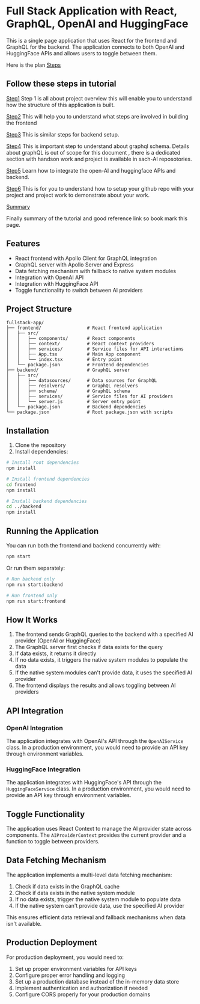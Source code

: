# Full Stack Application with React, GraphQL, OpenAI and HuggingFace

This is a single page application that uses React for the frontend and GraphQL for the backend. The application connects to both OpenAI and HuggingFace APIs and allows users to toggle between them.

Here is the plan [Steps](./todo.md)

## Follow these steps in tutorial 
[Step1](./tutorial/01-project-overview.md)
Step 1 is all about project overview this will enable you to understand how the structure of this application is built.

[Step2](./tutorial/02-frontend-setup.md)
This will help you to understand what steps are involved in building the frontend

[Step3](./tutorial/03-backend-setup.md)
This is similar steps for backend setup.

[Step4](./tutorial/04-graphql-integration.md)
This is important step to understand about graphql schema. Details about graphQL is out of scope for this document , there is a dedicated section with handson work and project is available in sach-AI reposotories. 

[Step5](./tutorial/05-ai-integration.md)
Learn how to integrate the open-AI and huggingface APIs and backend.

[Step6](./tutorial/06-toggle-and-github.md)
This is for you to understand how to setup your github repo with your project and project work to demonstrate about your work.

[Summary](./tutorial/07-tutorial-summary.md)

Finally summary of the tutorial and good reference link so book mark this page.


## Features

- React frontend with Apollo Client for GraphQL integration
- GraphQL server with Apollo Server and Express
- Data fetching mechanism with fallback to native system modules
- Integration with OpenAI API
- Integration with HuggingFace API
- Toggle functionality to switch between AI providers

## Project Structure

```
fullstack-app/
├── frontend/                 # React frontend application
│   ├── src/
│   │   ├── components/       # React components
│   │   ├── context/          # React context providers
│   │   ├── services/         # Service files for API interactions
│   │   ├── App.tsx           # Main App component
│   │   └── index.tsx         # Entry point
│   └── package.json          # Frontend dependencies
├── backend/                  # GraphQL server
│   ├── src/
│   │   ├── datasources/      # Data sources for GraphQL
│   │   ├── resolvers/        # GraphQL resolvers
│   │   ├── schema/           # GraphQL schema
│   │   ├── services/         # Service files for AI providers
│   │   └── server.js         # Server entry point
│   └── package.json          # Backend dependencies
└── package.json              # Root package.json with scripts
```

## Installation

1. Clone the repository
2. Install dependencies:

```bash
# Install root dependencies
npm install

# Install frontend dependencies
cd frontend
npm install

# Install backend dependencies
cd ../backend
npm install
```

## Running the Application

You can run both the frontend and backend concurrently with:

```bash
npm start
```

Or run them separately:

```bash
# Run backend only
npm run start:backend

# Run frontend only
npm run start:frontend
```

## How It Works

1. The frontend sends GraphQL queries to the backend with a specified AI provider (OpenAI or HuggingFace)
2. The GraphQL server first checks if data exists for the query
3. If data exists, it returns it directly
4. If no data exists, it triggers the native system modules to populate the data
5. If the native system modules can't provide data, it uses the specified AI provider
6. The frontend displays the results and allows toggling between AI providers

## API Integration

### OpenAI Integration

The application integrates with OpenAI's API through the `OpenAIService` class. In a production environment, you would need to provide an API key through environment variables.

### HuggingFace Integration

The application integrates with HuggingFace's API through the `HuggingFaceService` class. In a production environment, you would need to provide an API key through environment variables.

## Toggle Functionality

The application uses React Context to manage the AI provider state across components. The `AIProviderContext` provides the current provider and a function to toggle between providers.

## Data Fetching Mechanism

The application implements a multi-level data fetching mechanism:

1. Check if data exists in the GraphQL cache
2. Check if data exists in the native system module
3. If no data exists, trigger the native system module to populate data
4. If the native system can't provide data, use the specified AI provider

This ensures efficient data retrieval and fallback mechanisms when data isn't available.

## Production Deployment

For production deployment, you would need to:

1. Set up proper environment variables for API keys
2. Configure proper error handling and logging
3. Set up a production database instead of the in-memory data store
4. Implement authentication and authorization if needed
5. Configure CORS properly for your production domains
